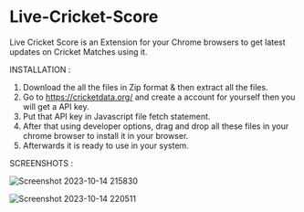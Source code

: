 # Live-Cricket-Score
Live Cricket Score is an Extension for your Chrome browsers to get latest updates on Cricket Matches using it.

INSTALLATION : 

1. Download the all the files in Zip format & then extract all the files.
2. Go to https://cricketdata.org/ and create a account for yourself then you will get a API key.
3. Put that API key in Javascript file fetch statement.
4. After that using developer options, drag and drop all these files in your chrome browser to install it in your browser.
5. Afterwards it is ready to use in your system.


SCREENSHOTS : 


![Screenshot 2023-10-14 215830](https://github.com/iamkartiksehrawat/Live-Cricket-Score/assets/134216694/f3043d0c-9220-4d45-a6fb-f699813cc672)



![Screenshot 2023-10-14 220511](https://github.com/iamkartiksehrawat/Live-Cricket-Score/assets/134216694/b4036bda-e276-4d19-9ffc-f55314e6aa94)
